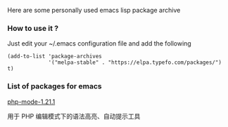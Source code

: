 Here are some personally used emacs lisp package archive

### How to use it ?

Just edit your ~/.emacs configuration file and add the following

    (add-to-list 'package-archives
                 '("melpa-stable" . "https://elpa.typefo.com/packages/") t)

### List of packages for emacs

[php-mode-1.21.1](/packages/php-mode-1.21.1.tar)

用于 PHP 编辑模式下的语法高亮、自动提示工具

